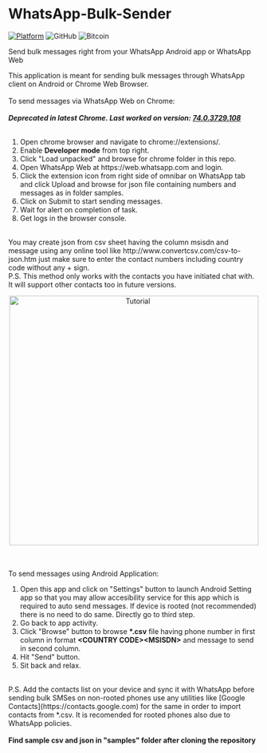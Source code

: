 # WhatsApp-Bulk-Sender
[![Platform](https://img.shields.io/badge/platform-Android%7CChrome-yellow.svg)](https://www.android.com)
![GitHub](https://img.shields.io/github/license/nikhilmuz/WhatsApp-Bulk-Sender.svg)
![Bitcoin](https://img.shields.io/keybase/btc/nikhilkr.svg)

Send bulk messages right from your WhatsApp Android app or WhatsApp Web

This application is meant for sending bulk messages through WhatsApp client on Android or Chrome Web Browser.<br>
<br>
To send messages via WhatsApp Web on Chrome:<br>
<br>
***Deprecated in latest Chrome. Last worked on version: [74.0.3729.108](https://dl.google.com/release2/chrome/AMvTpHhVXHb3_74.0.3729.108/74.0.3729.108_chrome_installer.exe)***<br>
<br>
<ol>
<li>Open chrome browser and navigate to chrome://extensions/.</li>
<li>Enable <strong>Developer mode</strong> from top right.</li>
<li>Click "Load unpacked" and browse for chrome folder in this repo.</li>
<li>Open WhatsApp Web at https://web.whatsapp.com and login.</li>
<li>Click the extension icon from right side of omnibar on WhatsApp tab and click Upload and browse for json file containing numbers and messages as in folder samples.</li>
<li>Click on Submit to start sending messages.</li>
<li>Wait for alert on completion of task.</li>
<li>Get logs in the browser console.</li>
</ol>
<br>
You may create json from csv sheet having the column msisdn and message using any online tool like http://www.convertcsv.com/csv-to-json.htm just make sure to enter the contact numbers including country code without any + sign.<br/>
P.S. This method only works with the contacts you have initiated chat with. It will support other contacts too in future versions.<br/>
<p align="center"> <img height="500px" src="/samples/tutorial.gif" alt="Tutorial"/> </p><br/>
<br/>
To send messages using Android Application:<br>
<ol>
<li>Open this app and click on "Settings" button to launch Android Setting app so that you may allow accesibility service for this app which is required to auto send messages. If device is rooted (not recommended) there is no need to do same. Directly go to third step.</li>
<li>Go back to app activity.</li>
<li>Click "Browse" button to browse <strong>*.csv</strong> file having phone number in first column in format <strong>&lt;COUNTRY CODE&gt;&lt;MSISDN&gt;</strong> and message to send in second column.</li>
<li>Hit "Send" button.</li>
<li>Sit back and relax.</li>
</ol>
<br>
P.S. Add the contacts list on your device and sync it with WhatsApp before sending bulk SMSes on non-rooted phones use any utilities like [Google Contacts](https://contacts.google.com) for the same in order to import contacts from *.csv. It is recomended for rooted phones also due to WhatsApp policies.<br/>
<br/>
<strong>Find sample csv and json in "samples" folder after cloning the repository</strong>

